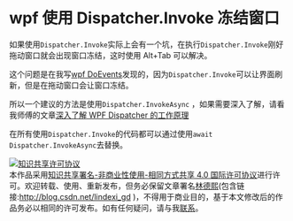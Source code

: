 # wpf 使用 Dispatcher.Invoke 冻结窗口

如果使用`Dispatcher.Invoke`实际上会有一个坑，在执行`Dispatcher.Invoke`刚好拖动窗口就会出现窗口冻结，这时使用 Alt+Tab 可以解决。

<!--more-->
<!-- CreateTime:2020/3/5 9:26:17 -->

<div id="toc"></div>

<!-- csdn -->

<!-- 标签：wpf,性能优化 -->

这个问题是在我写[wpf DoEvents](https://lindexi.oschina.io/lindexi/post/wpf-DoEvents.html )发现的，因为`Dispatcher.Invoke`可以让界面刷新，但是在拖动窗口会让窗口冻结。

所以一个建议的方法是使用`Dispatcher.InvokeAsync` ，如果需要深入了解，请看我师傅的文章[深入了解 WPF Dispatcher 的工作原理](https://walterlv.github.io/post/dotnet/2017/09/26/dispatcher-invoke-async.html )

在所有使用`Dispatcher.Invoke`的代码都可以通过使用`await Dispatcher.InvokeAsync`去替换。

<a rel="license" href="http://creativecommons.org/licenses/by-nc-sa/4.0/"><img alt="知识共享许可协议" style="border-width:0" src="https://licensebuttons.net/l/by-nc-sa/4.0/88x31.png" /></a><br />本作品采用<a rel="license" href="http://creativecommons.org/licenses/by-nc-sa/4.0/">知识共享署名-非商业性使用-相同方式共享 4.0 国际许可协议</a>进行许可。欢迎转载、使用、重新发布，但务必保留文章署名[林德熙](http://blog.csdn.net/lindexi_gd)(包含链接:http://blog.csdn.net/lindexi_gd )，不得用于商业目的，基于本文修改后的作品务必以相同的许可发布。如有任何疑问，请与我[联系](mailto:lindexi_gd@163.com)。